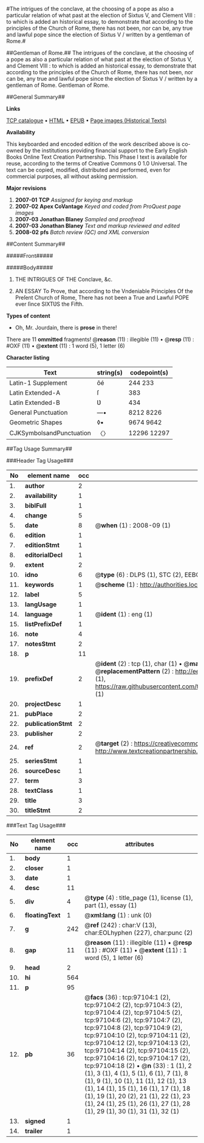 #The intrigues of the conclave, at the choosing of a pope as also a particular relation of what past at the election of Sixtus V, and Clement VIII : to which is added an historical essay, to demonstrate that according to the principles of the Church of Rome, there has not been, nor can be, any true and lawful pope since the election of Sixtus V / written by a gentleman of Rome.#

##Gentleman of Rome.##
The intrigues of the conclave, at the choosing of a pope as also a particular relation of what past at the election of Sixtus V, and Clement VIII : to which is added an historical essay, to demonstrate that according to the principles of the Church of Rome, there has not been, nor can be, any true and lawful pope since the election of Sixtus V / written by a gentleman of Rome.
Gentleman of Rome.

##General Summary##

**Links**

[TCP catalogue](http://www.ota.ox.ac.uk/tcp/)  • 
[HTML](http://tei.it.ox.ac.uk/tcp/Texts-HTML/free/A45/A45953.html)  • 
[EPUB](http://tei.it.ox.ac.uk/tcp/Texts-EPUB/free/A45/A45953.epub) • 
[Page images (Historical Texts)](https://data.historicaltexts.jisc.ac.uk/view?pubId=eebo-13069418e&pageId=eebo-13069418e-97104-1)

**Availability**

This keyboarded and encoded edition of the
	       work described above is co-owned by the institutions
	       providing financial support to the Early English Books
	       Online Text Creation Partnership. This Phase I text is
	       available for reuse, according to the terms of Creative
	       Commons 0 1.0 Universal. The text can be copied,
	       modified, distributed and performed, even for
	       commercial purposes, all without asking permission.

**Major revisions**

1. __2007-01__ __TCP__ *Assigned for keying and markup*
1. __2007-02__ __Apex CoVantage__ *Keyed and coded from ProQuest page images*
1. __2007-03__ __Jonathan Blaney__ *Sampled and proofread*
1. __2007-03__ __Jonathan Blaney__ *Text and markup reviewed and edited*
1. __2008-02__ __pfs__ *Batch review (QC) and XML conversion*

##Content Summary##

#####Front#####

#####Body#####

1. THE INTRIGUES OF THE Conclave, &c.

1. AN ESSAY To Prove, that according to the Vndeniable Principles Of the Preſent Church of Rome, There has not been a True and Lawful POPE ever ſince SIXTƲS the Fifth.

**Types of content**

  * Oh, Mr. Jourdain, there is **prose** in there!

There are 11 **ommitted** fragments! 
 @__reason__ (11) : illegible (11)  •  @__resp__ (11) : #OXF (11)  •  @__extent__ (11) : 1 word (5), 1 letter (6)

**Character listing**


|Text|string(s)|codepoint(s)|
|---|---|---|
|Latin-1 Supplement|ôé|244 233|
|Latin Extended-A|ſ|383|
|Latin Extended-B|Ʋ|434|
|General Punctuation|—•|8212 8226|
|Geometric Shapes|◊▪|9674 9642|
|CJKSymbolsandPunctuation|〈〉|12296 12297|

##Tag Usage Summary##

###Header Tag Usage###

|No|element name|occ|attributes|
|---|---|---|---|
|1.|__author__|2||
|2.|__availability__|1||
|3.|__biblFull__|1||
|4.|__change__|5||
|5.|__date__|8| @__when__ (1) : 2008-09 (1)|
|6.|__edition__|1||
|7.|__editionStmt__|1||
|8.|__editorialDecl__|1||
|9.|__extent__|2||
|10.|__idno__|6| @__type__ (6) : DLPS (1), STC (2), EEBO-CITATION (1), OCLC (1), VID (1)|
|11.|__keywords__|1| @__scheme__ (1) : http://authorities.loc.gov/ (1)|
|12.|__label__|5||
|13.|__langUsage__|1||
|14.|__language__|1| @__ident__ (1) : eng (1)|
|15.|__listPrefixDef__|1||
|16.|__note__|4||
|17.|__notesStmt__|2||
|18.|__p__|11||
|19.|__prefixDef__|2| @__ident__ (2) : tcp (1), char (1)  •  @__matchPattern__ (2) : ([0-9\-]+):([0-9IVX]+) (1), (.+) (1)  •  @__replacementPattern__ (2) : http://eebo.chadwyck.com/downloadtiff?vid=$1&page=$2 (1), https://raw.githubusercontent.com/textcreationpartnership/Texts/master/tcpchars.xml#$1 (1)|
|20.|__projectDesc__|1||
|21.|__pubPlace__|2||
|22.|__publicationStmt__|2||
|23.|__publisher__|2||
|24.|__ref__|2| @__target__ (2) : https://creativecommons.org/publicdomain/zero/1.0/ (1), http://www.textcreationpartnership.org/docs/. (1)|
|25.|__seriesStmt__|1||
|26.|__sourceDesc__|1||
|27.|__term__|3||
|28.|__textClass__|1||
|29.|__title__|3||
|30.|__titleStmt__|2||


###Text Tag Usage###

|No|element name|occ|attributes|
|---|---|---|---|
|1.|__body__|1||
|2.|__closer__|1||
|3.|__date__|1||
|4.|__desc__|11||
|5.|__div__|4| @__type__ (4) : title_page (1), license (1), part (1), essay (1)|
|6.|__floatingText__|1| @__xml:lang__ (1) : unk (0)|
|7.|__g__|242| @__ref__ (242) : char:V (13), char:EOLhyphen (227), char:punc (2)|
|8.|__gap__|11| @__reason__ (11) : illegible (11)  •  @__resp__ (11) : #OXF (11)  •  @__extent__ (11) : 1 word (5), 1 letter (6)|
|9.|__head__|2||
|10.|__hi__|564||
|11.|__p__|95||
|12.|__pb__|36| @__facs__ (36) : tcp:97104:1 (2), tcp:97104:2 (2), tcp:97104:3 (2), tcp:97104:4 (2), tcp:97104:5 (2), tcp:97104:6 (2), tcp:97104:7 (2), tcp:97104:8 (2), tcp:97104:9 (2), tcp:97104:10 (2), tcp:97104:11 (2), tcp:97104:12 (2), tcp:97104:13 (2), tcp:97104:14 (2), tcp:97104:15 (2), tcp:97104:16 (2), tcp:97104:17 (2), tcp:97104:18 (2)  •  @__n__ (33) : 1 (1), 2 (1), 3 (1), 4 (1), 5 (1), 6 (1), 7 (1), 8 (1), 9 (1), 10 (1), 11 (1), 12 (1), 13 (1), 14 (1), 15 (1), 16 (1), 17 (1), 18 (1), 19 (1), 20 (2), 21 (1), 22 (1), 23 (1), 24 (1), 25 (1), 26 (1), 27 (1), 28 (1), 29 (1), 30 (1), 31 (1), 32 (1)|
|13.|__signed__|1||
|14.|__trailer__|1||
